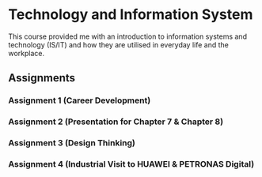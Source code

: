 # Technology and Information System
This course provided me with an introduction to information systems and technology (IS/IT) and how they are utilised in everyday life and the workplace.

## Assignments
### Assignment 1 (Career Development)
### Assignment 2 (Presentation for Chapter 7 & Chapter 8)
### Assignment 3 (Design Thinking)
### Assignment 4 (Industrial Visit to HUAWEI & PETRONAS Digital)
